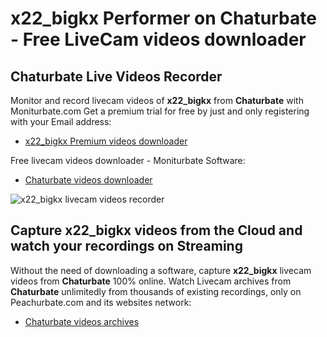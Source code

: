 # x22_bigkx Performer on Chaturbate - Free LiveCam videos downloader

## Chaturbate Live Videos Recorder

Monitor and record livecam videos of **x22_bigkx** from **Chaturbate** with Moniturbate.com
Get a premium trial for free by just and only registering with your Email address:
* [x22_bigkx Premium videos downloader](https://moniturbate.com/request-demo-licence-key.html)

Free livecam videos downloader - Moniturbate Software:
* [Chaturbate videos downloader](https://moniturbate.com/moniturbate-download-software.html)

![x22_bigkx livecam videos recorder](https://peachurnet.com/templates/moniturbate-software.png)


## Capture x22_bigkx videos from the Cloud and watch your recordings on Streaming

Without the need of downloading a software, capture **x22_bigkx** livecam videos from **Chaturbate** 100% online.
Watch Livecam archives from **Chaturbate** unlimitedly from thousands of existing recordings, only on Peachurbate.com and its websites network:
* [Chaturbate videos archives](https://peachurnet.com/)